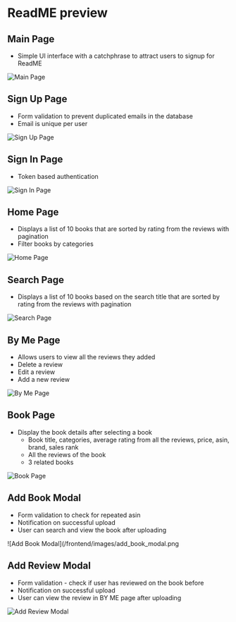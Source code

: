 # ReadME preview
    
## Main Page
* Simple UI interface with a catchphrase to attract users to signup for ReadME

![Main Page](/frontend/images/start_page.png)  

## Sign Up Page
* Form validation to prevent duplicated emails in the database
* Email is unique per user

![Sign Up Page](/frontend/images/signup_page.png)  

## Sign In Page
* Token based authentication

![Sign In Page](/frontend/images/signin_page.png)

## Home Page
* Displays a list of 10 books that are sorted by rating from the reviews with pagination
* Filter books by categories

![Home Page](/frontend/images/home_page.png)  

## Search Page
*  Displays a list of 10 books based on the search title that are sorted by rating from the reviews with pagination
  
![Search Page](/frontend/images/search_page.png)  

## By Me Page
* Allows users to view all the reviews they added
* Delete a review
* Edit a review
* Add a new review

![By Me Page](/frontend/images/byme_page.png)  

## Book Page
* Display the book details after selecting a book
  * Book title, categories, average rating from all the reviews, price, asin, brand, sales rank
  * All the reviews of the book
  * 3 related books
  
![Book Page](/frontend/images/book_page.png)  

## Add Book Modal
* Form validation to check for repeated asin
* Notification on successful upload
* User can search and view the book after uploading

![Add Book Modal](/frontend/images/add_book_modal.png  

## Add Review Modal
* Form validation - check if user has reviewed on the book before
* Notification on successful upload
* User can view the review in BY ME page after uploading
  
![Add Review Modal](/frontend/images/add_review_modal.png)  
